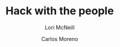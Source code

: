 ---
title: Hack with the people
description: "Open, collaborative solutions can help public agencies address civic demands in ways that are inclusive, transparent, and quickly respond to changes. Governments can empower communities and create better digital services by engaging skilled volunteers, embracing experimentation, and leveraging local technologists — or civic hackers."
author:
 - Lori McNeill
 - Carlos Moreno
img-feat: 
icon: fa-solid fa-code
#intro: true
chapters: true
section: Implementation
section-order: 11
#about: true
#feedback: 
#feedback-link: 
launched: true
---